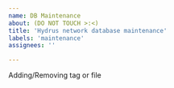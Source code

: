 ```yaml
---
name: DB Maintenance 
about: (DO NOT TOUCH >:<)
title: 'Hydrus network database maintenance'
labels: 'maintenance'
assignees: ''

---
```


<!--
start: 2022-00-00T00:00:00.000Z
end: 2022-00-00T00:00:00.000Z
expectedDown: archive-server-hydrus-network-api, 
expectedDegraded: archive-server-hydrus-network-api, 
-->

Adding/Removing tag or file 
